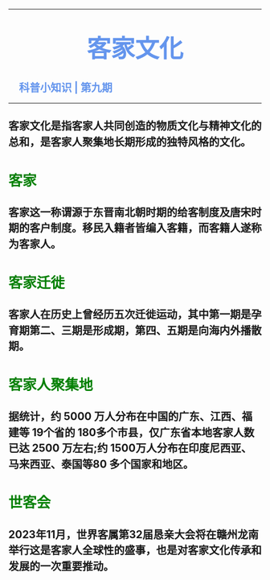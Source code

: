<hr witd=20% size=5 noshade="noshade" color="#6495ED" />

# <center><font face="华文中宋" color="#6495ED" size=15>**客家文化**</font></center>
## <font color="#6495ED" >&emsp;科普小知识 | 第九期</font>

<hr witd=20% size=5 noshade="noshade" color="#6495ED" />

## <p style="line-height:1.5;">客家文化是指客家人共同创造的物质文化与精神文化的总和，是客家人聚集地长期形成的独特风格的文化。</p>
# <font color=green>客家</font>
## <p style="line-height:1.5;">客家这一称谓源于东晋南北朝时期的给客制度及唐宋时期的客户制度。移民入籍者皆编入客籍，而客籍人遂称为客家人。</p>
# <font color=green>客家迁徙</font>
## <p style="line-height:1.5;">客家人在历史上曾经历五次迁徙运动，其中第一期是孕育期第二、三期是形成期，第四、五期是向海内外播散期。</p>
# <font color=green>客家人聚集地</font>
## <p style="line-height:1.5;">据统计，约 5000 万人分布在中国的广东、江西、福建等 19个省的 180多个市县，仅广东省本地客家人数已达 2500 万左右;约 1500万人分布在印度尼西亚、马来西亚、泰国等80 多个国家和地区。</p>
# <font color=green>世客会</font>
## <p style="line-height:1.5;">2023年11月，世界客属第32届恳亲大会将在赣州龙南举行这是客家人全球性的盛事，也是对客家文化传承和发展的一次重要推动。</p>
